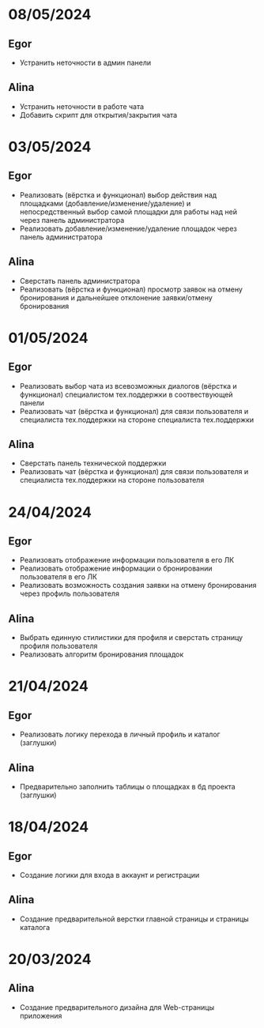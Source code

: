
# 08/05/2024
## Egor
- Устранить неточности в админ панели
## Alina
- Устранить неточности в работе чата 
- Добавить скрипт для открытия/закрытия чата

# 03/05/2024
## Egor
- Реализовать (вёрстка и функционал) выбор действия над площадками (добавление/изменение/удаление) и непосредственный выбор самой площадки для работы над ней через панель администратора
- Реализовать добавление/изменение/удаление площадок через панель администратора
## Alina
- Сверстать панель администратора 
- Реализовать (вёрстка и функционал) просмотр заявок на отмену бронирования и дальнейшее отклонение заявки/отмену бронирования


# 01/05/2024
## Egor
- Реализовать выбор чата из всевозможных диалогов (вёрстка и функционал) специалистом тех.поддержки в соотвествующей панели
- Реализовать чат (вёрстка и функционал) для связи пользователя и специалиста тех.поддержки на стороне специалиста тех.поддержки
## Alina
- Сверстать панель технической поддержки 
- Реализовать чат (вёрстка и функционал) для связи пользователя и специалиста тех.поддержки на стороне пользователя  

# 24/04/2024
## Egor
- Реализовать отображение информации пользователя в его ЛК
- Реализовать отображение информации о бронировании пользователя в его ЛК
- Реализовать возможность создания заявки на отмену бронирования через профиль пользователя
## Alina
- Выбрать единную стилистики для профиля и сверстать страницу профиля пользователя 
- Реализовать алгоритм бронирования площадок  

# 21/04/2024
## Egor
- Реализовать логику перехода в личный профиль и каталог (заглушки)
## Alina
- Предварительно заполнить таблицы о площадках в бд проекта (заглушки)

# 18/04/2024
## Egor
- Создание логики для входа в аккаунт и регистрации
## Alina
- Создание предварительной верстки главной страницы и страницы каталога

# 20/03/2024
## Alina
- Создание предварительного дизайна для Web-страницы приложения
